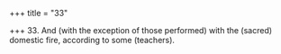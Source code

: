 +++
title = "33"

+++
33. And (with the exception of those performed) with the (sacred) domestic fire, according to some (teachers).
